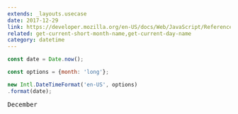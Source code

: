 ```yaml
---
extends: _layouts.usecase
date: 2017-12-29
link: https://developer.mozilla.org/en-US/docs/Web/JavaScript/Reference/Global_Objects/DateTimeFormat
related: get-current-short-month-name,get-current-day-name
category: datetime
---
```



```javascript
const date = Date.now();

const options = {month: 'long'};

new Intl.DateTimeFormat('en-US', options)
.format(date);
```
<pre class="output">
December
</pre>
